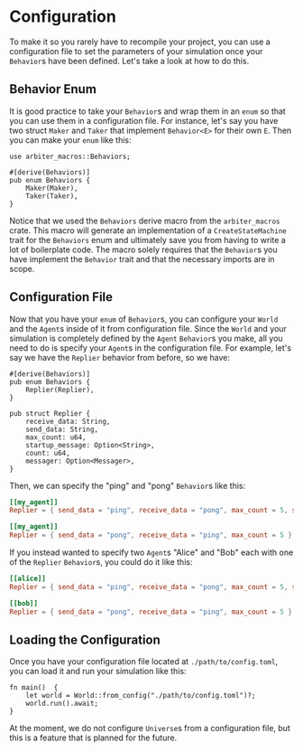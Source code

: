 # Configuration
To make it so you rarely have to recompile your project, you can use a configuration file to set the parameters of your simulation once your `Behavior`s have been defined.
Let's take a look at how to do this.

## Behavior Enum
It is good practice to take your `Behavior`s and wrap them in an `enum` so that you can use them in a configuration file.
For instance, let's say you have two struct `Maker` and `Taker` that implement `Behavior<E>` for their own `E`.
Then you can make your `enum` like this:
```rust, ignore
use arbiter_macros::Behaviors;

#[derive(Behaviors)]
pub enum Behaviors {
    Maker(Maker),
    Taker(Taker),
}
```
Notice that we used the `Behaviors` derive macro from the `arbiter_macros` crate.
This macro will generate an implementation of a `CreateStateMachine` trait for the `Behaviors` enum and ultimately save you from having to write a lot of boilerplate code.
The macro solely requires that the `Behavior`s you have implement the `Behavior` trait and that the necessary imports are in scope.

## Configuration File
Now that you have your `enum` of `Behavior`s, you can configure your `World` and the `Agent`s inside of it from configuration file.
Since the `World` and your simulation is completely defined by the `Agent` `Behavior`s you make, all you need to do is specify your `Agent`s in the configuration file.
For example, let's say we have the `Replier` behavior from before, so we have:
```rust, ignore
#[derive(Behaviors)]
pub enum Behaviors {
    Replier(Replier),
}

pub struct Replier {
    receive_data: String,
    send_data: String,
    max_count: u64,
    startup_message: Option<String>,
    count: u64,
    messager: Option<Messager>,
}
```
Then, we can specify the "ping" and "pong" `Behavior`s like this:
```toml
[[my_agent]]
Replier = { send_data = "ping", receive_data = "pong", max_count = 5, startup_message = "ping" }

[[my_agent]]
Replier = { send_data = "pong", receive_data = "ping", max_count = 5 }
```
If you instead wanted to specify two `Agent`s "Alice" and "Bob" each with one of the `Replier` `Behavior`s, you could do it like this:
```toml
[[alice]]
Replier = { send_data = "ping", receive_data = "pong", max_count = 5, startup_message = "ping" }

[[bob]]
Replier = { send_data = "pong", receive_data = "ping", max_count = 5 }
```

## Loading the Configuration
Once you have your configuration file located at `./path/to/config.toml`, you can load it and run your simulation like this:
```rust, ignore
fn main()  {
    let world = World::from_config("./path/to/config.toml")?;
    world.run().await;
}
```
At the moment, we do not configure `Universe`s from a configuration file, but this is a feature that is planned for the future.